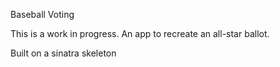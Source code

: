 Baseball Voting

This is a work in progress.
An app to recreate an all-star ballot.

Built on a sinatra skeleton

